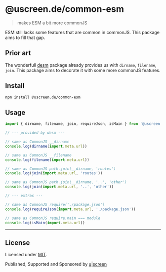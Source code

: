 # @uscreen.de/common-esm

> makes ESM a bit more commonJS

ESM still lacks some features that are common in commonJS. This package aims to fill that gap. 

## Prior art

The wonderfull [desm](https://www.npmjs.com/package/desm) package already provides us with `dirname`, `filename`, `join`. This package aims to decorate it with some more commonJS features.

## Install

```bash
npm install @uscreen.de/common-esm
```

## Usage

```js
import { dirname, filename, join, requireJson, isMain } from '@uscreen.de/common-esm'

// --- provided by desm ---

// same as CommonJS __dirname
console.log(dirname(import.meta.url))

// same as CommonJS __filename
console.log(filename(import.meta.url))

// same as CommonJS path.join(__dirname, 'routes')
console.log(join(import.meta.url, 'routes'))

// same as CommonJS path.join(__dirname, '..', 'other')
console.log(join(import.meta.url, '..', 'other'))

// --- extras ---

// same as CommonJS require('./package.json')
console.log(requireJson(import.meta.url, './package.json'))

// same as CommonJS require.main === module
console.log(isMain(import.meta.url))
```

---

## License

Licensed under [MIT](./LICENSE).

Published, Supported and Sponsored by [u|screen](https://uscreen.de)
